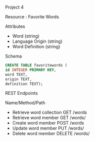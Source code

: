 Project 4

Resource : Favorite Words

Attributes
* Word (string)
* Language Origin (string)
* Word Definition (string)

Schema
```sql
CREATE TABLE favoritewords (
id INTEGER PRIMARY KEY,
word TEXT,
origin TEXT,
definition TEXT);
```
REST Endpoints

Name/Method/Path
* Retrieve word collection  GET  /words
* Retrieve word member  GET  /words/<id>
* Create word member  POST  /words
* Update word member  PUT  /words/<id>
* Delete word member  DELETE  /words/<id>

